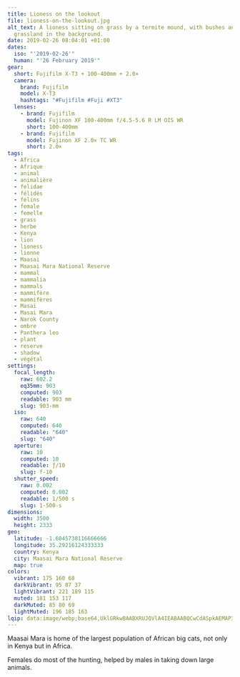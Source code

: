 ```yaml
---
title: Lioness on the lookout
file: lioness-on-the-lookout.jpg
alt_text: A lioness sitting on grass by a termite mound, with bushes and
  grassland in the background.
date: 2019-02-26 08:04:01 +01:00
dates:
  iso: "'2019-02-26'"
  human: "'26 February 2019'"
gear:
  short: Fujifilm X-T3 + 100-400mm + 2.0×
  camera:
    brand: Fujifilm
    model: X-T3
    hashtags: "#Fujifilm #Fuji #XT3"
  lenses:
    - brand: Fujifilm
      model: Fujinon XF 100-400mm f/4.5-5.6 R LM OIS WR
      short: 100-400mm
    - brand: Fujifilm
      model: Fujinon XF 2.0× TC WR
      short: 2.0×
tags:
  - Africa
  - Afrique
  - animal
  - animalière
  - felidae
  - félidés
  - félins
  - female
  - femelle
  - grass
  - herbe
  - Kenya
  - lion
  - lioness
  - lionne
  - Maasai
  - Maasai Mara National Reserve
  - mammal
  - mammalia
  - mammals
  - mammifère
  - mammifères
  - Masai
  - Masai Mara
  - Narok County
  - ombre
  - Panthera leo
  - plant
  - reserve
  - shadow
  - végétal
settings:
  focal_length:
    raw: 602.2
    eq35mm: 903
    computed: 903
    readable: 903 mm
    slug: 903-mm
  iso:
    raw: 640
    computed: 640
    readable: "640"
    slug: "640"
  aperture:
    raw: 10
    computed: 10
    readable: ƒ/10
    slug: f-10
  shutter_speed:
    raw: 0.002
    computed: 0.002
    readable: 1/500 s
    slug: 1-500-s
dimensions:
  width: 3500
  height: 2333
geo:
  latitude: -1.6045738116666666
  longitude: 35.29216124333333
  country: Kenya
  city: Maasai Mara National Reserve
  map: true
colors:
  vibrant: 175 160 68
  darkVibrant: 95 87 37
  lightVibrant: 221 189 115
  muted: 181 153 117
  darkMuted: 85 80 69
  lightMuted: 196 185 163
lqip: data:image/webp;base64,UklGRkwBAABXRUJQVlA4IEABAABQCwCdASpkAEMAP3GmyVk0rTK0rrj7WpAuCWMA0JXehBUYCeVuzDAxKfBJCsM8JasMBWVvkhBR66WX7p6tv0HG4QAnWYCtn/mMQUTFvNilhd+pjwrBFUU21vXl0n6l4zBgeAAA/u6Ozft013Gj9+oW9zQJkJ0tpfeE4iXjasx1+QjqAmJL5hhUwSsReRmB3hxNJS9eFw5HvPHp7B3G64jx9lieNFoAx2q2mwWfa/sRvwipIBlfWHF/1PZjMpEmWmHU5yv9vdZT9o16fgd3M/dk07Z6Qy6jO+WsJaV5O1VRjgRfqFXIFG3oMUgLp7XcXXFgd0qbkRyA4AzxkNB1FVMMR9gwYn6Y/04Zq+VG2ofPSvl6mLDIK/0v9UogG/djLIGXyAitndhu1nRp4hOuM88ocEXcqzqjpt758gipjgAAAA==
---
```


Maasai Mara is home of the largest population of African big cats, not only in Kenya but in Africa.

Females do most of the hunting, helped by males in taking down large animals.

